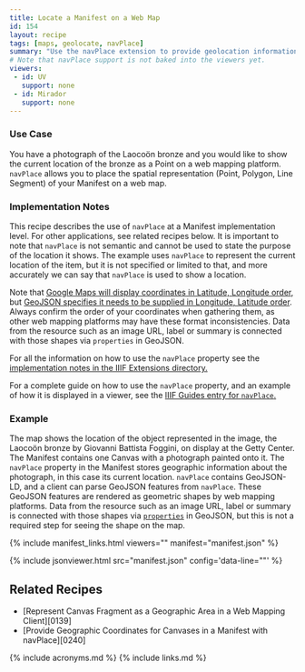 ```yaml
---
title: Locate a Manifest on a Web Map
id: 154
layout: recipe
tags: [maps, geolocate, navPlace]
summary: "Use the navPlace extension to provide geolocation information about an IIIF Presentation API 3.0 Manifest."
# Note that navPlace support is not baked into the viewers yet.
viewers:
 - id: UV
   support: none
 - id: Mirador
   support: none
---
```


### Use Case
You have a photograph of the Laocoön bronze and you would like to show the current location of the bronze as a Point on a web mapping platform. `navPlace` allows you to place the spatial representation (Point, Polygon, Line Segment) of your Manifest on a web map. 


### Implementation Notes
This recipe describes the use of `navPlace` at a Manifest implementation level. For other applications, see related recipes below. It is important to note that `navPlace` is not semantic and cannot be used to state the purpose of the location it shows. The example uses `navPlace` to represent the current location of the item, but it is not specified or limited to that, and more accurately we can say that `navPlace` is used to show a location.

Note that [Google Maps will display coordinates in Latitude, Longitude order](https://developers.google.com/maps/documentation/javascript/reference/coordinates
), but [GeoJSON specifies it needs to be supplied in Longitude, Latitude order](https://datatracker.ietf.org/doc/html/rfc7946#section-3.1.1
). Always confirm the order of your coordinates when gathering them, as other web mapping platforms may have these format inconsistencies. Data from the resource such as an image URL, label or summary is connected with those shapes via `properties` in GeoJSON.

For all the information on how to use the `navPlace` property see the [implementation notes in the IIIF Extensions directory.](https://iiif.io/api/extension/navplace/#5-implementation-notes)

For a complete guide on how to use the `navPlace` property, and an example of how it is displayed in a viewer, see the [IIIF Guides entry for `navPlace`.](https://preview.iiif.io/guides/41-navPlace/guides/iiif.io.api.extension.navplace/)


### Example
The map shows the location of the object represented in the image, the Laocoön bronze by Giovanni Battista Foggini, on display at the Getty Center. 
The Manifest contains one Canvas with a photograph painted onto it. The `navPlace` property in the Manifest stores geographic information about the photograph, in this case its current location. `navPlace` contains GeoJSON-LD, and a client can parse GeoJSON features from `navPlace`. These GeoJSON features are rendered as geometric shapes by web mapping platforms. Data from the resource such as an image URL, label or summary is connected with those shapes via [`properties`](https://tools.ietf.org/html/rfc7946#section-3.2) in GeoJSON, but this is not a required step for seeing the shape on the map.

{% include manifest_links.html viewers="" manifest="manifest.json" %}

{% include jsonviewer.html src="manifest.json" config='data-line=""' %}

## Related Recipes
* [Represent Canvas Fragment as a Geographic Area in a Web Mapping Client][0139]
* [Provide Geographic Coordinates for Canvases in a Manifest with navPlace][0240]

{% include acronyms.md %}
{% include links.md %}
